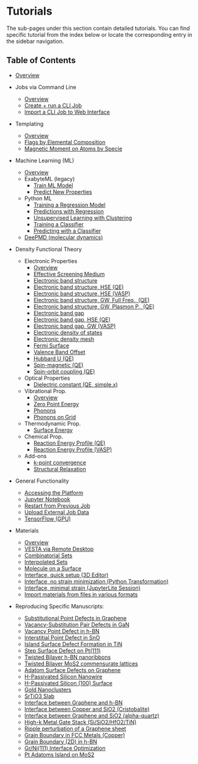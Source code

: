 # Tutorials

The sub-pages under this section contain detailed tutorials. You can find
specific tutorial from the index below or locate the corresponding entry in the
sidebar navigation.

## Table of Contents
<!-- this index is generated using scripts/generate_index_of_sub_section.py -->
- [Overview](overview.md)
- Jobs via Command Line
    - [Overview](jobs-cli/overview.md)
    - [Create + run a CLI Job](jobs-cli/job-cli-example.md)
    - [Import a CLI Job to Web Interface](jobs-cli/cli-job-import.md)
- Templating
    - [Overview](templating/overview.md)
    - [Flags by Elemental Composition](templating/set-flag-by-composition.md)
    - [Magnetic Moment on Atoms by Specie](templating/set-magnetic-moment.md)
- Machine Learning (ML)
    - [Overview](ml/overview.md)
    - ExabyteML (legacy)
        - [Train ML Model](ml/train-ml-model.md)
        - [Predict New Properties](ml/predict-ml-properties.md)
    - Python ML
        - [Training a Regression Model](python-ml/train-regression-model.md)
        - [Predictions with Regression](python-ml/predict-with-regression.md)
        - [Unsupervised Learning with Clustering](python-ml/train-clustering-model.md)
        - [Training a Classifier](python-ml/train-classification-model.md)
        - [Predicting with a Classifier](python-ml/predict-with-classification.md)
    - [DeePMD (molecular dynamics)](ml/deepmd-mlff-with-espresso-cp-and-lammps.md)
- Density Functional Theory
    - Electronic Properties
        - [Overview](dft/electronic/overview.md)
        - [Effective Screening Medium](dft/electronic/esm-qe.md)
        - [Electronic band structure](dft/electronic/band-structure.md)
        - [Electronic band structure, HSE (QE)](dft/electronic/hse-qe-bs.md)
        - [Electronic band structure, HSE (VASP)](dft/electronic/hse-vasp-bg.md)
        - [Electronic band structure, GW, Full Freq., (QE)](dft/electronic/gw-qe-bs-fullfreq.md)
        - [Electronic band structure, GW, Plasmon P., (QE)](dft/electronic/gw-qe-bs-plasmon.md)
        - [Electronic band gap](dft/electronic/band-gap.md)
        - [Electronic band gap, HSE (QE)](dft/electronic/hse-qe-bg.md)
        - [Electronic band gap, GW (VASP)](dft/electronic/gw-vasp-bg.md)
        - [Electronic density of states](dft/electronic/density-of-states.md)
        - [Electronic density mesh](dft/electronic/electronic-density-mesh.md)
        - [Fermi Surface](dft/electronic/fermi-surface.md)
        - [Valence Band Offset](dft/electronic/valence-band-offset.md)
        - [Hubbard U (QE)](dft/electronic/hubbard.md)
        - [Spin-magnetic (QE)](dft/electronic/spin-magnetic-qe.md)
        - [Spin-orbit coupling (QE)](dft/electronic/spin-orbit-coupling-qe.md)
    - Optical Properties
        - [Dielectric constant (QE, simple.x)](dft/optical/epsilon-optimal-basis.md)
    - Vibrational Prop.
        - [Overview](dft/vibrational/overview.md)
        - [Zero Point Energy](dft/vibrational/zero-point-energy.md)
        - [Phonons](dft/vibrational/phonon-dispersion-dos.md)
        - [Phonons on Grid](dft/vibrational/phonons-grid.md)
    - Thermodynamic Prop.
        - [Surface Energy](dft/thermodynamic/surface-energy.md)
    - Chemical Prop.
        - [Reaction Energy Profile (QE)](dft/chemical/reaction-profile-qe.md)
        - [Reaction Energy Profile (VASP)](dft/chemical/reaction-profile-vasp.md)
    - Add-ons
        - [k-point convergence](dft/addons/kpt-convergence.md)
        - [Structural Relaxation](dft/addons/structural-relaxation.md)
- General Functionality
    - [Accessing the Platform](platform-access.md)
    - [Jupyter Notebook](other/jupyter.md)
    - [Restart from Previous Job](other/restart-job.md)
    - [Upload External Job Data](other/external-upload.md)
    - [TensorFlow (GPU)](general-functionality/tensorflow-gpu.md)
- Materials
    - [Overview](materials/overview.md)
    - [VESTA via Remote Desktop](materials/vesta-remote-desktop.md)
    - [Combinatorial Sets](materials/combinatorial-screening.md)
    - [Interpolated Sets](materials/interpolated-sets.md)
    - [Molecule on a Surface](materials/molecule-surface.md)
    - [Interface, quick setup (3D Editor)](materials/slabs-interface.md)
    - [Interface, no strain minimization (Python Transformation)](materials/interface-with-python.md)
    - [Interface, minimal strain (JupyterLite Session)](materials/jupyterlite-zsl.md)
    - [Import materials from files in various formats](materials/import-from-files.md)

- Reproducing Specific Manuscripts:
    - [Substitutional Point Defects in Graphene](materials/specific/defect-point-substitution-graphene.md)
    - [Vacancy-Substitution Pair Defects in GaN](materials/specific/defect-point-pair-gallium-nitride.md)
    - [Vacancy Point Defect in h-BN](materials/specific/defect-point-vacancy-boron-nitride.md)
    - [Interstitial Point Defect in SnO](materials/specific/defect-point-interstitial-tin-oxide.md)
    - [Island Surface Defect Formation in TiN](materials/specific/defect-surface-island-titanium-nitride.md)
    - [Step Surface Defect on Pt(111)](materials/specific/defect-surface-step-platinum.md)
    - [Twisted Bilayer h-BN nanoribbons](materials/specific/interface-bilayer-twisted-nanoribbons-boron-nitride.md)
    - [Twisted Bilayer MoS2 commensurate lattices](materials/specific/interface-bilayer-twisted-commensurate-lattices-molybdenum-disulfide.md)
    - [Adatom Surface Defects on Graphene](materials/specific/defect-surface-adatom-graphene.md)
    - [H-Passivated Silicon Nanowire](materials/specific/passivation-edge-nanowire-silicon.md)
    - [H-Passivated Silicon (100) Surface](materials/specific/passivation-surface-silicon.md)
    - [Gold Nanoclusters](materials/specific/nanocluster-gold.md)
    - [SrTiO3 Slab](materials/specific/slab-strontium-titanate.md)
    - [Interface between Graphene and h-BN](materials/specific/interface-2d-2d-graphene-boron-nitride.md)
    - [Interface between Copper and SiO2 (Cristobalite)](materials/specific/interface-3d-3d-copper-silicon-dioxide.md)
    - [Interface between Graphene and SiO2 (alpha-quartz)](materials/specific/interface-2d-3d-graphene-silicon-dioxide.md)
    - [High-k Metal Gate Stack (Si/SiO2/HfO2/TiN)](materials/specific/heterostructure-silicon-silicon-dioxide-hafnium-dioxide-titanium-nitride.md)
    - [Ripple perturbation of a Graphene sheet](materials/specific/perturbation-ripples-graphene.md)
    - [Grain Boundary in FCC Metals (Copper)](materials/specific/defect-planar-grain-boundary-3d-fcc-metals-copper.md)
    - [Grain Boundary (2D) in h-BN](materials/specific/defect-planar-grain-boundary-2d-boron-nitride.md)
    - [Gr/Ni(111) Interface Optimization](materials/specific/optimization-interface-film-xy-position-graphene-nickel.md)
    - [Pt Adatoms Island on MoS2](materials/specific/defect-point-adatom-island-molybdenum-disulfide-platinum.md)


